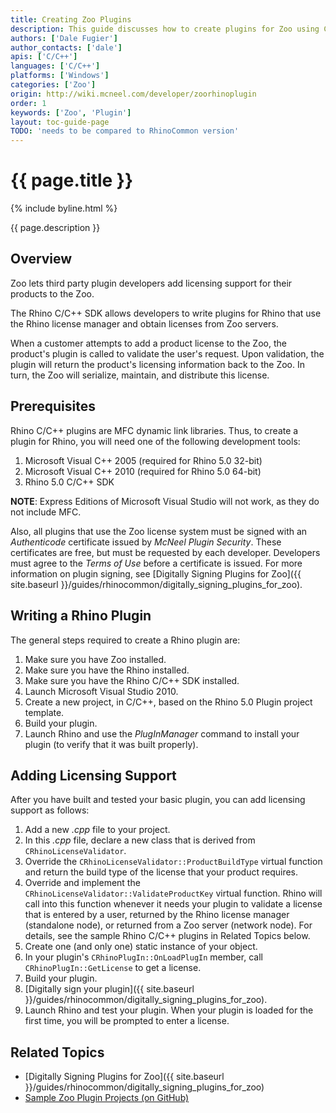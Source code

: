 ```yaml
---
title: Creating Zoo Plugins
description: This guide discusses how to create plugins for Zoo using C/C++
authors: ['Dale Fugier']
author_contacts: ['dale']
apis: ['C/C++']
languages: ['C/C++']
platforms: ['Windows']
categories: ['Zoo']
origin: http://wiki.mcneel.com/developer/zoorhinoplugin
order: 1
keywords: ['Zoo', 'Plugin']
layout: toc-guide-page
TODO: 'needs to be compared to RhinoCommon version'
---
```


# {{ page.title }}

{% include byline.html %}

{{ page.description }}

## Overview

Zoo lets third party plugin developers add licensing support for their products to the Zoo.

The Rhino C/C++ SDK allows developers to write plugins for Rhino that use the Rhino license manager and obtain licenses from Zoo servers.

When a customer attempts to add a product license to the Zoo, the product's plugin is called to validate the user's request.  Upon validation, the plugin will return the product's licensing information back to the Zoo.  In turn, the Zoo will serialize, maintain, and distribute this license.

## Prerequisites

Rhino C/C++ plugins are MFC dynamic link libraries.  Thus, to create a plugin for Rhino, you will need one of the following development tools:

1. Microsoft Visual C++ 2005 (required for Rhino 5.0 32-bit)
1. Microsoft Visual C++ 2010 (required for Rhino 5.0 64-bit)
1. Rhino 5.0 C/C++ SDK

**NOTE**: Express Editions of Microsoft Visual Studio will not work, as they do not include MFC.

Also, all plugins that use the Zoo license system must be signed with an *Authenticode* certificate issued by *McNeel Plugin Security*.  These certificates are free, but must be requested by each developer.  Developers must agree to the *Terms of Use* before a certificate is issued.  For more information on plugin signing, see [Digitally Signing Plugins for Zoo]({{ site.baseurl }}/guides/rhinocommon/digitally_signing_plugins_for_zoo).

## Writing a Rhino Plugin

The general steps required to create a Rhino plugin are:

1. Make sure you have Zoo installed.
1. Make sure you have the Rhino installed.
1. Make sure you have the Rhino C/C++ SDK installed.
1. Launch Microsoft Visual Studio 2010.
1. Create a new project, in C/C++, based on the Rhino 5.0 Plugin project template.
1. Build your plugin.
1. Launch Rhino and use the *PlugInManager* command to install your plugin (to verify that it was built properly).

## Adding Licensing Support

After you have built and tested your basic plugin, you can add licensing support as follows:

1. Add a new *.cpp* file to your project.
1. In this *.cpp* file, declare a new class that is derived from `CRhinoLicenseValidator`.
1. Override the `CRhinoLicenseValidator::ProductBuildType` virtual function and return the build type of the license that your product requires.
1. Override and implement the `CRhinoLicenseValidator::ValidateProductKey` virtual function.  Rhino will call into this function whenever it needs your plugin to validate a license that is entered by a user, returned by the Rhino license manager (standalone node), or returned from a Zoo server (network node).  For details, see the sample Rhino C/C++ plugins in Related Topics below.
1. Create one (and only one) static instance of your object.
1. In your plugin's `CRhinoPlugIn::OnLoadPlugIn` member, call `CRhinoPlugIn::GetLicense` to get a license.
1. Build your plugin.
1. [Digitally sign your plugin]({{ site.baseurl }}/guides/rhinocommon/digitally_signing_plugins_for_zoo).
1. Launch Rhino and test your plugin.  When your plugin is loaded for the first time, you will be prompted to enter a license.

## Related Topics

- [Digitally Signing Plugins for Zoo]({{ site.baseurl }}/guides/rhinocommon/digitally_signing_plugins_for_zoo)
- [Sample Zoo Plugin Projects (on GitHub)](https://github.com/mcneel/Zoo5)
